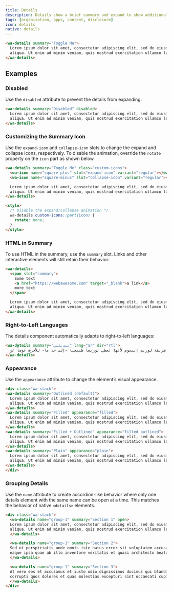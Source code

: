 ```yaml
---
title: Details
description: Details show a brief summary and expand to show additional content.
tags: [organization, apps, content, disclosure]
icon: details
native: details
---
```


<!-- cspell:dictionaries lorem-ipsum -->

```html {.example}
<wa-details summary="Toggle Me">
  Lorem ipsum dolor sit amet, consectetur adipiscing elit, sed do eiusmod tempor incididunt ut labore et dolore magna
  aliqua. Ut enim ad minim veniam, quis nostrud exercitation ullamco laboris nisi ut aliquip ex ea commodo consequat.
</wa-details>
```

## Examples

### Disabled

Use the `disabled` attribute to prevent the details from expanding.

```html {.example}
<wa-details summary="Disabled" disabled>
  Lorem ipsum dolor sit amet, consectetur adipiscing elit, sed do eiusmod tempor incididunt ut labore et dolore magna
  aliqua. Ut enim ad minim veniam, quis nostrud exercitation ullamco laboris nisi ut aliquip ex ea commodo consequat.
</wa-details>
```

### Customizing the Summary Icon

Use the `expand-icon` and `collapse-icon` slots to change the expand and collapse icons, respectively. To disable the animation, override the `rotate` property on the `icon` part as shown below.

```html {.example}
<wa-details summary="Toggle Me" class="custom-icons">
  <wa-icon name="square-plus" slot="expand-icon" variant="regular"></wa-icon>
  <wa-icon name="square-minus" slot="collapse-icon" variant="regular"></wa-icon>

  Lorem ipsum dolor sit amet, consectetur adipiscing elit, sed do eiusmod tempor incididunt ut labore et dolore magna
  aliqua. Ut enim ad minim veniam, quis nostrud exercitation ullamco laboris nisi ut aliquip ex ea commodo consequat.
</wa-details>

<style>
  /* Disable the expand/collapse animation */
  wa-details.custom-icons::part(icon) {
    rotate: none;
  }
</style>
```

### HTML in Summary

To use HTML in the summary, use the `summary` slot.
Links and other interactive elements will still retain their behavior:

```html {.example}
<wa-details>
  <span slot="summary">
    Some text
    <a href="https://webawesome.com" target="_blank">a link</a>
    more text
  </span>

  Lorem ipsum dolor sit amet, consectetur adipiscing elit, sed do eiusmod tempor incididunt ut labore et dolore magna
  aliqua. Ut enim ad minim veniam, quis nostrud exercitation ullamco laboris nisi ut aliquip ex ea commodo consequat.
</wa-details>
```

### Right-to-Left Languages

The details component automatically adapts to right-to-left languages:

```html {.example}
<wa-details summary="تبديلني" lang="ar" dir="rtl">
  استخدام طريقة لوريم إيبسوم لأنها تعطي توزيعاَ طبيعياَ -إلى حد ما- للأحرف عوضاً عن
</wa-details>
```

### Appearance

Use the `appearance` attribute to change the element’s visual appearance.

```html {.example}
<div class="wa-stack">
<wa-details summary="Outlined (default)">
  Lorem ipsum dolor sit amet, consectetur adipiscing elit, sed do eiusmod tempor incididunt ut labore et dolore magna
  aliqua. Ut enim ad minim veniam, quis nostrud exercitation ullamco laboris nisi ut aliquip ex ea commodo consequat.
</wa-details>
<wa-details summary="Filled" appearance="filled">
  Lorem ipsum dolor sit amet, consectetur adipiscing elit, sed do eiusmod tempor incididunt ut labore et dolore magna
  aliqua. Ut enim ad minim veniam, quis nostrud exercitation ullamco laboris nisi ut aliquip ex ea commodo consequat.
</wa-details>
<wa-details summary="Filled + Outlined" appearance="filled outlined">
  Lorem ipsum dolor sit amet, consectetur adipiscing elit, sed do eiusmod tempor incididunt ut labore et dolore magna
  aliqua. Ut enim ad minim veniam, quis nostrud exercitation ullamco laboris nisi ut aliquip ex ea commodo consequat.
</wa-details>
<wa-details summary="Plain" appearance="plain">
  Lorem ipsum dolor sit amet, consectetur adipiscing elit, sed do eiusmod tempor incididunt ut labore et dolore magna
  aliqua. Ut enim ad minim veniam, quis nostrud exercitation ullamco laboris nisi ut aliquip ex ea commodo consequat.
</wa-details>
</div>
```

### Grouping Details

Use the `name` attribute to create accordion-like behavior where only one details element with the same name can be open at a time. This matches the behavior of native `<details>` elements.

```html {.example}
<div class="wa-stack">
  <wa-details name="group-1" summary="Section 1" open>
  Lorem ipsum dolor sit amet, consectetur adipiscing elit, sed do eiusmod tempor incididunt ut labore et dolore magna
  aliqua. Ut enim ad minim veniam, quis nostrud exercitation ullamco laboris nisi ut aliquip ex ea commodo consequat.
  </wa-details>

  <wa-details name="group-1" summary="Section 2">
  Sed ut perspiciatis unde omnis iste natus error sit voluptatem accusantium doloremque laudantium, totam rem aperiam,
  eaque ipsa quae ab illo inventore veritatis et quasi architecto beatae vitae dicta sunt explicabo.
  </wa-details>

  <wa-details name="group-1" summary="Section 3">
  At vero eos et accusamus et iusto odio dignissimos ducimus qui blanditiis praesentium voluptatum deleniti atque
  corrupti quos dolores et quas molestias excepturi sint occaecati cupiditate non provident.
  </wa-details>
</div>
```